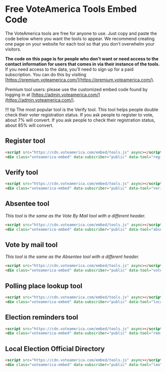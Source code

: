 # Free VoteAmerica Tools Embed Code

The VoteAmerica tools are free for anyone to use.  Just copy and paste the code below where you want the tools to appear.  We recommend creating one page on your website for each tool so that you don’t overwhelm your visitors.

**The code on this page is for people who don’t want or need access to the contact information for users that comes in via their instance of the tools.**  If you need access to the data, you’ll need to sign up for a paid subscription.  You can do this by visiting [https://premium.voteamerica.com/](https://premium.voteamerica.com/).

Premium tool users: please use the customized embed code found by logging in at [https://admin.voteamerica.com/](https://admin.voteamerica.com/).

!!! tip
    The most popular tool is the Verify tool. This tool helps people double check their voter registration status. If you ask people to register to vote, about 7% will convert. If you ask people to check their registration status, about 85% will convert.

## Register tool

```html
<script src="https://cdn.voteamerica.com/embed/tools.js" async></script>
<div class="voteamerica-embed" data-subscriber="public" data-tool="register"></div>
```

## Verify tool

```html
<script src="https://cdn.voteamerica.com/embed/tools.js" async></script>
<div class="voteamerica-embed" data-subscriber="public" data-tool="verify"></div>
```

## Absentee tool

_This tool is the same as the Vote By Mail tool with a different header._

```html
<script src="https://cdn.voteamerica.com/embed/tools.js" async></script>
<div class="voteamerica-embed" data-subscriber="public" data-tool="absentee"></div>
```

## Vote by mail tool

_This tool is the same as the Absentee tool with a different header._

```html
<script src="https://cdn.voteamerica.com/embed/tools.js" async></script>
<div class="voteamerica-embed" data-subscriber="public" data-tool="votebymail"></div>
```

## Polling place lookup tool

```html
<script src="https://cdn.voteamerica.com/embed/tools.js" async></script>
<div class="voteamerica-embed" data-subscriber="public" data-tool="locate"></div>
```

## Election reminders tool

```html
<script src="https://cdn.voteamerica.com/embed/tools.js" async></script>
<div class="voteamerica-embed" data-subscriber="public" data-tool="remind"></div>
```

## Local Election Official Directory

```html
<script src="https://cdn.voteamerica.com/embed/tools.js" async></script>
<div class="voteamerica-embed" data-subscriber="public" data-tool="leo"></div>
```
